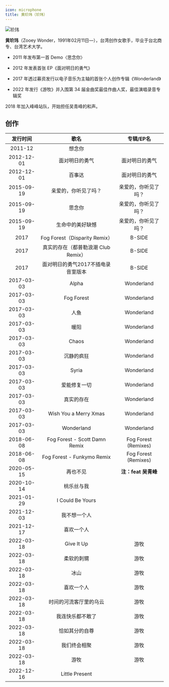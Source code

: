 ```yaml
---
icon: microphone
title: 黄玠玮（玠玮）
---
```


![玠玮](https://cdn.jsdelivr.net/gh/kaluojushi/sodaguide@picbed/members/team/jiewei.jpg)

**黄玠玮**（Zooey Wonder，1991年02月11日—），台湾创作女歌手，毕业于台北商专、台湾艺术大学。

- 2011 年发布第一首 Demo〈思念你〉

- 2012 年发表首张 EP《面对明日的勇气》

- 2017 年透过募资发行以电子音乐为主轴的首张个人创作专辑《Wonderland》

- 2022 年发行《游牧》并入围第 34 届金曲奖最佳作曲人奖，最佳演唱录音专辑奖

2018 年加入峰峰站队，开始担任吴青峰的和声。

## 创作
|  发行时间  |   歌名   |  专辑/EP名  |
|:----------:|:-----------:|:-----------:|
| 2011-12 | 想念你 | |
| 2012-12-01 | 面对明日的勇气 | 面对明日的勇气 |
| 2012-12-01 | 百事达 | 面对明日的勇气 |
| 2015-09-19 | 亲爱的，你听见了吗？| 亲爱的，你听见了吗？|
| 2015-09-19 | 思念你 | 亲爱的，你听见了吗？|
| 2015-09-19 | 生命中的美好缺憾 | 亲爱的，你听见了吗？|
| 2017 | Fog Forest（Disparity Remix）| B-SIDE |
| 2017 | 真实的存在（都普勒浪潮 Club Remix）| B-SIDE |
| 2017 | 面对明日的勇气2017不插电录音室版本 | B-SIDE |
| 2017-03-03 | Alpha | Wonderland |
| 2017-03-03 | Fog Forest | Wonderland |
| 2017-03-03 | 人鱼 | Wonderland |
| 2017-03-03 | 暖阳 | Wonderland |
| 2017-03-03 | Chaos | Wonderland |
| 2017-03-03 | 沉静的疯狂 | Wonderland |
| 2017-03-03 | Syria | Wonderland |
| 2017-03-03 | 爱能修复一切 | Wonderland |
| 2017-03-03 | 真实的存在 | Wonderland |
| 2017-03-03 | Wish You a Merry Xmas | Wonderland |
| 2017-03-03 | Wonderland | Wonderland |
| 2018-06-08 | Fog Forest - Scott Damn Remix | Fog Forest (Remixes) |
| 2018-06-08 | Fog Forest - Funkymo Remix | Fog Forest (Remixes) |
| 2020-05-15 | 再也不见 | **注：feat 吴青峰** |
|2020-10-14 | 桃乐丝与我 | |
|2021-01-29 | I Could Be Yours | |
| 2021-12-03 | 我不想一个人 | |
| 2021-12-17 | 喜欢一个人 | |
|2022-03-18 | Give It Up | 游牧 |
|2022-03-18 | 柔软的刺猬 | 游牧 |
|2022-03-18 | 冰山 | 游牧 |
|2022-03-18 | 喜欢一个人 | 游牧 |
|2022-03-18 | 时间的河流客厅里的乌云 | 游牧 |
|2022-03-18 | 我连快乐都不敢了 | 游牧 |
|2022-03-18 | 恰如其分的自尊 | 游牧 |
|2022-03-18 | 我们终会相聚 | 游牧 |
|2022-03-18 | 游牧 | 游牧 |
| 2022-12-16 |  Little Present | |
